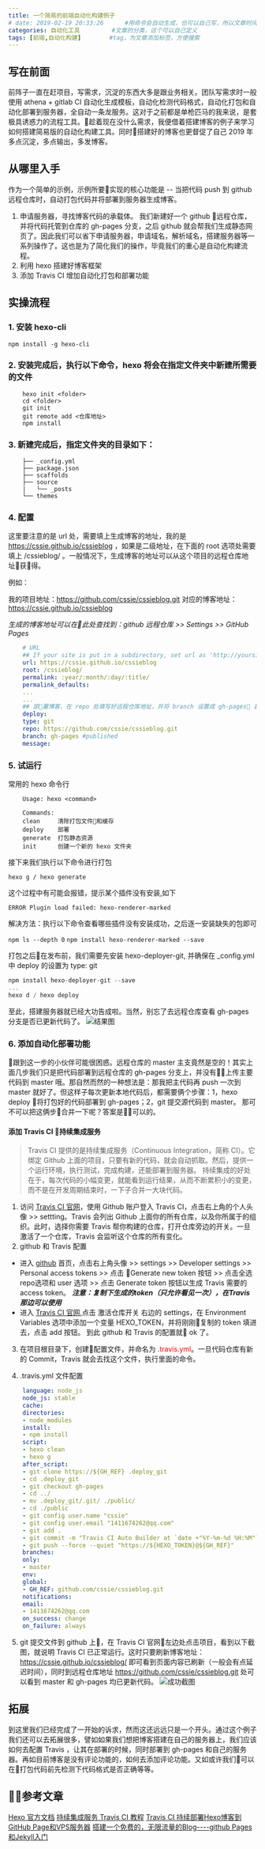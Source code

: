```yaml
---
title: 一个简易的前端自动化构建例子
# date: 2019-02-19 20:33:26      #用命令会自动生成，也可以自己写，所以文章时间可以改
categories: 自动化工具         #文章的分类，这个可以自己定义
tags: [前端,自动化构建]        #tag，为文章添加标签，方便搜索
---
```


## 写在前面

前阵子一直在赶项目，写需求，沉淀的东西大多是跟业务相关。团队写需求时一般使用 athena + gitlab CI 自动化生成模板，自动化检测代码格式，自动化打包和自动化部署到服务器，全自动一条龙服务。这对于之前都是单枪匹马的我来说，是套极具诱惑力的流程工具。趁着现在没什么需求，我便借着搭建博客的例子来学习如何搭建简易版的自动化构建工具。同时搭建好的博客也更督促了自己 2019 年多点沉淀，多点输出，多发博客。

## 从哪里入手

作为一个简单的示例，示例所要实现的核心功能是 -- 当把代码 push 到 github 远程仓库时，自动打包代码并将部署到服务器生成博客。
1. 申请服务器，寻找博客代码的承载体。
    我们新建好一个 github 远程仓库，并将代码托管到仓库的 gh-pages 分支，之后 github 就会帮我们生成静态网页了。因此我们可以省下申请服务器，申请域名，解析域名，搭建服务器等一系列操作了。这也是为了简化我们的操作，毕竟我们的重心是自动化构建流程。
2. 利用 hexo 搭建好博客框架
3. 添加 Travis CI 增加自动化打包和部署功能

## 实操流程

### 1. 安装 hexo-cli

`npm install -g hexo-cli`

### 2. 安装完成后，执行以下命令，hexo 将会在指定文件夹中新建所需要的文件

```shell
    hexo init <folder>
    cd <folder>
    git init
    git remote add <仓库地址>
    npm install
```

### 3. 新建完成后，指定文件夹的目录如下：

```tree
    ├── _config.yml
    ├── package.json
    ├── scaffolds
    ├── source
    |   └── _posts
    └── themes
```

### 4. 配置

这里要注意的是 url 处，需要填上生成博客的地址，我的是 https://cssie.github.io/cssieblog ，如果是二级地址，在下面的 root 选项处需要填上 /cssieblog/ 。一般情况下，生成博客的地址可以从这个项目的远程仓库地址获得。

 例如：

 我的项目地址：https://github.com/cssie/cssieblog.git
 对应的博客地址：https://cssie.github.io/cssieblog

 *生成的博客地址可以在此处查找到：github 远程仓库 >> Settings >> GitHub Pages*

```yml
    # URL
    ## If your site is put in a subdirectory, set url as 'http://yoursite.com/child' and root as '/child/'
    url: https://cssie.github.io/cssieblog
    root: /cssieblog/
    permalink: :year/:month/:day/:title/
    permalink_defaults:
    ...
    ...
    ## 部署博客，在 repo 处填写好远程仓库地址，并将 branch 设置成 gh-pages 表示代码将发布到此分支上。
    deploy:
    type: git
    repo: https://github.com/cssie/cssieblog.git
    branch: gh-pages #published
    message:
```

### 5. 试运行

常用的 hexo 命令行

```shell
    Usage: hexo <command>

    Commands:
    clean     清除打包文件和缓存
    deploy    部署
    generate  打包静态资源
    init      创建一个新的 hexo 文件夹
```

接下来我们执行以下命令进行打包

`hexo g / hexo generate`

这个过程中有可能会报错，提示某个插件没有安装,如下

`ERROR Plugin load failed: hexo-renderer-marked`

解决方法：执行以下命令查看哪些插件没有安装成功，之后逐一安装缺失的包即可

`npm ls --depth 0`
`npm install hexo-renderer-marked --save`

打包之后在发布前，我们需要先安装 hexo-deployer-git, 并确保在 _config.yml 中 deploy 的设置为 type: git

```js
npm install hexo-deployer-git --save
...
hexo d / hexo deploy
```

至此，搭建服务器就已经大功告成啦。当然，别忘了去远程仓库查看 gh-pages 分支是否已更新代码了。
![结果图](https://img14.360buyimg.com/ling/jfs/t1/18594/12/7856/275573/5c6e5d03E9e72a835/7833011da0df6d83.jpg)

### 6. 添加自动化部署功能

跟到这一步的小伙伴可能很困惑。远程仓库的 master 主支竟然是空的！其实上面几步我们只是把代码部署到远程仓库的 gh-pages 分支上，并没有上传主要代码到 master 哦。那自然而然的一种想法是：那我把主代码再 push 一次到 master 就好了。但这样子每次更新本地代码后，都需要俩个步骤：1，hexo deploy 将打包好的代码部署到 gh-pages；2，git 提交源代码到 master。
那可不可以把这俩步合并一下呢？答案是可以的。

#### 添加 Travis CI 持续集成服务

> Travis CI 提供的是持续集成服务（Continuous Integration，简称 CI）。它绑定 Github 上面的项目，只要有新的代码，就会自动抓取。然后，提供一个运行环境，执行测试，完成构建，还能部署到服务器。
持续集成的好处在于，每次代码的小幅变更，就能看到运行结果，从而不断累积小的变更，而不是在开发周期结束时，一下子合并一大块代码。

1. 访问 [Travis CI 官网](https://travis-ci.org/)，使用 Github 账户登入 Travis CI，点击右上角的个人头像 >> settting。Travis 会列出 Github 上面你的所有仓库，以及你所属于的组织。此时，选择你需要 Travis 帮你构建的仓库，打开仓库旁边的开关。一旦激活了一个仓库，Travis 会监听这个仓库的所有变化。
2. github 和 Travis 配置

- 进入 [github](https://github.com/) 首页，点击右上角头像 >> settings >> Developer settings >> Personal access tokens >> 点击 Generate new token 按钮 >> 点击全选 repo选项和 user 选项 >> 点击 Generate token 按钮以生成 Travis 需要的 access token。
***注意：复制下生成的token（只允许看见一次），在Travis那边可以使用***
- 进入 [Travis CI 官网](https://travis-ci.org/),点击 激活仓库开关 右边的 settings，在 Environment Variables 选项中添加一个变量 HEXO_TOKEN，并将刚刚复制的 token 填进去，点击 add 按钮。
到此 github 和 Travis 的配置就 ok 了。

3. 在项目根目录下，创建配置文件，并命名为 <font color=ff0000>.travis.yml</font>。一旦代码仓库有新的 Commit，Travis 就会去找这个文件，执行里面的命令。

4. .travis.yml 文件配置

```yml
    language: node_js
    node_js: stable
    cache:
    directories:
    - node_modules
    install:
    - npm install
    script:
    - hexo clean
    - hexo g
    after_script:
    - git clone https://${GH_REF} .deploy_git
    - cd .deploy_git
    - git checkout gh-pages
    - cd ../
    - mv .deploy_git/.git/ ./public/
    - cd ./public
    - git config user.name "cssie"
    - git config user.email "1411674262@qq.com"
    - git add .
    - git commit -m "Travis CI Auto Builder at `date +"%Y-%m-%d %H:%M"`"
    - git push --force --quiet "https://${HEXO_TOKEN}@${GH_REF}"
    branches:
    only:
    - master
    env:
    global:
    - GH_REF: github.com/cssie/cssieblog.git
    notifications:
    email:
    - 1411674262@qq.com
    on_success: change
    on_failure: always
```

5. git 提交文件到 github 上，在 Travis CI 官网左边处点击项目，看到以下截图，就说明 Travis CI 已正常运行。这时只要刷新博客地址：https://cssie.github.io/cssieblog/ 即可看到页面内容已刷新（一般会有点延迟时间），同时到远程仓库地址 https://github.com/cssie/cssieblog.git 处可以看到 master 和 gh-pages 均已更新代码。
![成功截图](https://img10.360buyimg.com/ling/jfs/t1/7239/38/15203/462920/5c6e693fE4f4a4ad0/8637f24a392cd503.jpg)

## 拓展

到这里我们已经完成了一开始的诉求，然而这还远远只是一个开头。通过这个例子我们还可以去拓展很多，譬如如果我们想把博客搭建在自己的服务器上，我们应该如何去配置 Travis ，让其在部署的时候，同时部署到 gh-pages 和自己的服务器。再如目前博客是没有评论功能的，如何去添加评论功能。又如或许我们可以在打包代码前先检测下代码格式是否正确等等。

## 参考文章

[Hexo 官方文档](https://hexo.io/zh-cn/docs/)
[持续集成服务 Travis CI 教程](http://www.ruanyifeng.com/blog/2017/12/travis_ci_tutorial.html)
[Travis CI 持续部署Hexo博客到GitHub Page和VPS服务器](http://www.yanglangjing.com/2018/08/28/travis_ci_auto_deploy_hexo_to_vps/)
[搭建一个免费的，无限流量的Blog----github Pages和Jekyll入门](http://www.ruanyifeng.com/blog/2012/08/blogging_with_jekyll.html)
